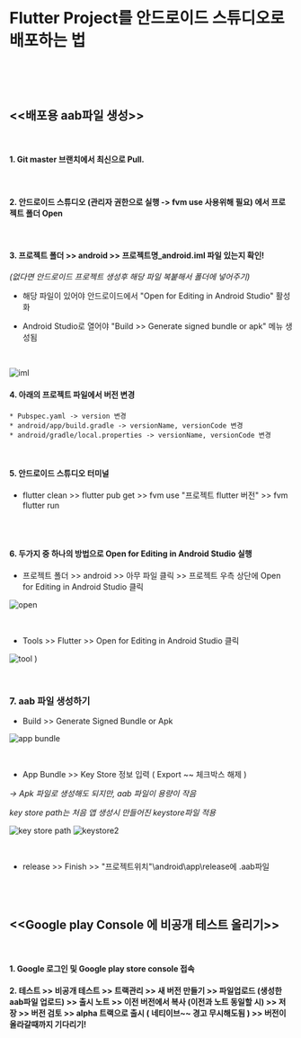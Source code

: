 <br>

# Flutter Project를 안드로이드 스튜디오로 배포하는 법

<br><br>
<br>

## <<배포용 aab파일 생성>>

<br>

#### 1. Git master 브랜치에서 최신으로 Pull.

<br>

#### 2. 안드로이드 스튜디오 (관리자 권한으로 실행 -> fvm use 사용위해 필요) 에서 프로젝트 폴더 Open

<br>

#### 3. 프로젝트 폴더 >> android >> 프로젝트명_android.iml 파일 있는지 확인! 
*(없다면 안드로이드 프로젝트 생성후 해당 파일 복붙해서 폴더에 넣어주기)*

  * 해당 파일이 있어야 안드로이드에서 "Open for Editing in Android Studio" 활성화   
 
  * Android Studio로 열어야 "Build >> Generate signed bundle or apk" 메뉴 생성됨 
   
   <br>
   
![iml](https://user-images.githubusercontent.com/29946480/135972186-9dc1f271-30ef-47cd-acc4-fa0c41e6f9e9.PNG)



#### 4. 아래의 프로젝트 파일에서 버전 변경

    * Pubspec.yaml -> version 변경
    * android/app/build.gradle -> versionName, versionCode 변경
    * android/gradle/local.properties -> versionName, versionCode 변경

<br>

#### 5. 안드로이드 스튜디오 터미널
* flutter clean >> flutter pub get >> fvm use "프로젝트 flutter 버전" >> fvm flutter run


<br>
<br>

#### 6. 두가지 중 하나의 방법으로 Open for Editing in Android Studio 실행

* 프로젝트 폴더 >> android >> 아무 파일 클릭 >> 프로젝트 우측 상단에 Open for Editing in Android Studio 클릭

![open](https://user-images.githubusercontent.com/29946480/135974074-c974d06d-9951-479f-a302-f79fb1b137d4.PNG)


<br>


* Tools >> Flutter >> Open for Editing in Android Studio 클릭

![tool](https://user-images.githubusercontent.com/29946480/135974077-c3713049-5d22-40ae-a39d-2858eb36af7d.png)
)

<br>

### 7. aab 파일 생성하기 

* Build >> Generate Signed Bundle or Apk 

![app bundle](https://user-images.githubusercontent.com/29946480/135975314-38ac325d-092b-4730-a43a-20892ee7e397.png)

<br>


*  App Bundle >> Key Store 정보 입력 ( Export ~~ 체크박스 해제 ) 

*-> Apk 파일로 생성해도 되지만, aab 파일이 용량이 작음*


*key store path는 처음 앱 생성시 만들어진 keystore파일 적용*
 
![key store path](https://user-images.githubusercontent.com/29946480/135975316-4e17ceee-be75-4dc9-a62f-36ff5898bdbe.PNG)
![keystore2](https://user-images.githubusercontent.com/29946480/135975318-0d8a2de6-aff2-4eab-9a2b-3a1f9d5e6b9b.PNG)

<br>

*  release >> Finish >> "프로젝트위치"\android\app\release에 .aab파일 

<br><br>

## <<Google play Console 에 비공개 테스트 올리기>>

<br>

#### 1. Google 로그인 및 Google play store console 접속

#### 2. 테스트 >> 비공개 테스트 >> 트랙관리 >> 새 버전 만들기 >> 파일업로드 (생성한 aab파일 업로드) >> 출시 노트  >> 이전 버전에서 복사 (이전과 노트 동일할 시) >> 저장 >> 버전 검토 >> alpha 트랙으로 출시 ( 네티이브~~ 경고 무시해도됨 ) >> 버전이 올라갈때까지 기다리기!


